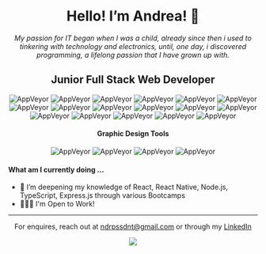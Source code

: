 <div align="center" >
  
# Hello! I’m Andrea! 👋
  
*My passion for IT began when I was a child, already since then i used to tinkering with technology and electronics, until, one day, i discovered programming, a lifelong passion that I have grown up with.*

## Junior Full Stack Web Developer
  
![AppVeyor](https://img.shields.io/:HTML5-E34F26.svg?style=flat&logo=HTML5&logoColor=ffffff)
![AppVeyor](https://img.shields.io/:CSS-1572B6.svg?style=flat&logo=CSS3&logoColor=ffffff)
![AppVeyor](https://img.shields.io/:JavaScript-F7DF1E.svg?style=flat&logo=JavaScript&logoColor=000000)
![AppVeyor](https://img.shields.io/:TypeScript-f5f5f5.svg?style=flat&logo=TypeScript&logoColor=3178C6)
![AppVeyor](https://img.shields.io/:Git-f5f5f5.svg?style=flat&logo=Git&logoColor=F05032)
![AppVeyor](https://img.shields.io/:React-121212.svg?style=flat&logo=React&logoColor=61DAFB)
![AppVeyor](https://img.shields.io/:Next.js-000000.svg?style=flat&logo=Next.js&logoColor=ffffff)
![AppVeyor](https://img.shields.io/:Node.js-121212.svg?style=flat&logo=Node.js&logoColor=339933)
![AppVeyor](https://img.shields.io/:Express.js-000000.svg?style=flat&logo=Express&logoColor=ffffff)
![AppVeyor](https://img.shields.io/:MongoDB-121212.svg?style=flat&logo=MongoDB&logoColor=47A248)
![AppVeyor](https://img.shields.io/:MySql-f29111.svg?style=flat&logo=MySql&logoColor=4479A1)
![AppVeyor](https://img.shields.io/:Sass-CC6699.svg?style=flat&logo=Sass&logoColor=ffffff)
![AppVeyor](https://img.shields.io/:Bootstrap-7952B3.svg?style=flat&logo=Bootstrap&logoColor=ffffff)
![AppVeyor](https://img.shields.io/:Tailwind-06B6D4.svg?style=flat&logo=TailwindCSS&logoColor=ffffff)
![AppVeyor](https://img.shields.io/:WordPress-21759B.svg?style=flat&logo=WordPress&logoColor=ffffff)
![AppVeyor](https://img.shields.io/:WooCommerce-96588A.svg?style=flat&logo=Woo&logoColor=ffffff)
![AppVeyor](https://img.shields.io/:PrestaShop-f5f5f5.svg?style=flat&logo=PrestaShop&logoColor=DF0067)
  
#### Graphic Design Tools
  
![AppVeyor](https://img.shields.io/:Figma-F24E1E.svg?style=flat&logo=Figma&logoColor=ffffff)
![AppVeyor](https://img.shields.io/:Adobe%20XD-f5f5f5.svg?style=flat&logo=AdobeXD&logoColor=FF61F6)
![AppVeyor](https://img.shields.io/:Adobe%20Illustrator-f5f5f5.svg?style=flat&logo=AdobeIllustrator&logoColor=FF9A00)
![AppVeyor](https://img.shields.io/:Adobe%20Photoshop-f5f5f5.svg?style=flat&logo=AdobePhotoshop&logoColor=31A8FF)
  
</div>
  
#### What am I currently doing ...
  
- 🌱 I’m deepening my knowledge of React, React Native, Node.js, TypeScript, Express.js through various Bootcamps
- 👩🏻‍💻 I'm Open to Work!
  
---

<div align="center" >
 
For enquires, reach out at [ndrpssdnt@gmail.com](mailto:ndrpssdnt@gmail.com) or through my [LinkedIn](https://www.linkedin.com/in/andrea-possidente-b53ba0191/)

![](https://komarev.com/ghpvc/?username=AndreaPossidente)
  
</div>
